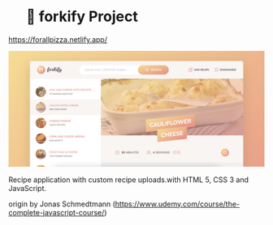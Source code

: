 # 　 🍕 forkify Project

https://forallpizza.netlify.app/

![forkify](src/img/cover.png)

Recipe application with custom recipe uploads.with HTML 5, CSS 3 and JavaScript.

origin by Jonas Schmedtmann (https://www.udemy.com/course/the-complete-javascript-course/)
